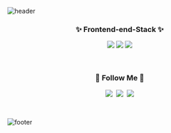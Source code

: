 

<!--
**hwanghaein/hwanghaein** is a ✨ _special_ ✨ repository because its `README.md` (this file) appears on your GitHub profile.

Here are some ideas to get you started:

- 🔭 I’m currently working on ...
- 🌱 I’m currently learning ...
- 👯 I’m looking to collaborate on ...
- 🤔 I’m looking for help with ...
- 💬 Ask me about ...
- 📫 How to reach me: ...
- 😄 Pronouns: ...
- ⚡ Fun fact: ...&
-->


![header](https://capsule-render.vercel.app/api?type=waving&color=gradient&height=250&section=header&text=Hi!%20I'm%20Hyein!&fontColor=FFFFFF&animation=scaleIn&fontSize=90&fontAlignY=38)

<div align="center">

 <h3> ✨ Frontend-end-Stack ✨ </h3>
 <p>
 <img src="https://img.shields.io/badge/HTML-E34F26?style=flat-square&logo=HTML5&logoColor=white"/>
 
 <img src="https://img.shields.io/badge/CSS3-1572B6?style=flat-square&logo=CSS3&logoColor=white"/>

 <img src="https://img.shields.io/badge/JavaScript-F7DF1E?style=flat-square&logo=JavaScript&logoColor=white"/>



</p>
<br>
<h3>🌈 Follow Me 🌈</h3>
<p>
  <a href=""><img src="https://img.shields.io/badge/Tech%20Blog-11B48A?style=flat-square&logo=Vimeo&logoColor=white&link=https://velog.io/"/></a>&nbsp
  <a href="https://www.instagram.com/haeini_/"><img src="https://img.shields.io/badge/Instagram-E4405F?style=flat-square&logo=Instagram&logoColor=white&link=https://www.instagram.com/haeini_/"/></a>&nbsp
  <a href="mailto:dlsdl9037@gmail.com"><img src="https://img.shields.io/badge/Gmail-d14836?style=flat-square&logo=Gmail&logoColor=white&link=dlsdl9037@gmail.com"/></a>
</p>
</br>
</div>


![footer](https://capsule-render.vercel.app/api?type=waving&color=gradient&height=150&section=footer)
